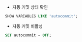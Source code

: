 - 자동 커밋 상태 확인
```sql
SHOW VARIABLES LIKE 'autocommit';
```
- 자동 커밋 비활성
```sql
SET autocommit = OFF;
```
